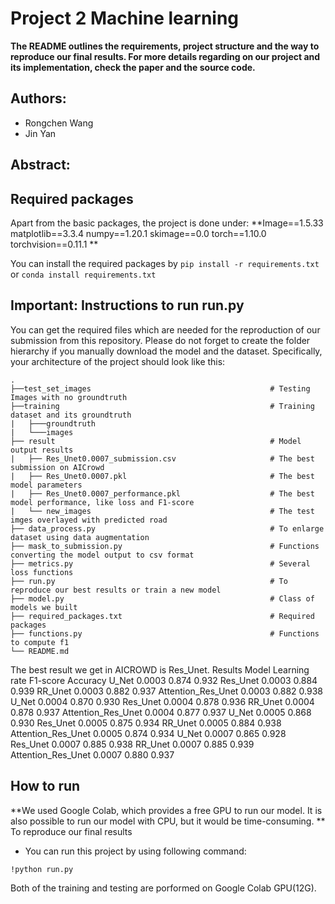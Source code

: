 # Project 2 Machine learning 

**The README outlines the requirements, project structure and the way to reproduce our final results. For more details regarding on our project and its implementation, check the paper and the source code.**

## Authors:
- Rongchen Wang
- Jin Yan


## Abstract:



## Required packages
Apart from the basic packages, the project is done under:
**Image==1.5.33
matplotlib==3.3.4
numpy==1.20.1
skimage==0.0
torch==1.10.0
torchvision==0.11.1
**

You can install the required packages by `pip install -r requirements.txt` or `conda install requirements.txt`
 
## Important: Instructions to run run.py
You can get the required files which are needed for the reproduction of our submission from this repository. Please do not forget to create the folder hierarchy if you manually download the model and the dataset. Specifically, your architecture of the project should look like this:

```
.
├──test_set_images                                        # Testing Images with no groundtruth
├──training                                               # Training dataset and its groundtruth
|   ├───groundtruth
|   └───images
├── result                		                          # Model output results
|   ├── Res_Unet0.0007_submission.csv                     # The best submission on AICrowd
|   ├── Res_Unet0.0007.pkl                                # The best model parameters
|   ├── Res_Unet0.0007_performance.pkl                    # The best model performance, like loss and F1-score
|   └── new_images                                        # The test imges overlayed with predicted road
├── data_process.py                                       # To enlarge dataset using data augmentation
├── mask_to_submission.py                                 # Functions converting the model output to csv format
├── metrics.py                                            # Several loss functions 
├── run.py                                                # To reproduce our best results or train a new model
├── model.py                                              # Class of models we built
├── required_packages.txt			                      # Required packages
├── functions.py			                              # Functions to compute f1
└── README.md
```
The best result we get in AICROWD is Res_Unet.
Results
Model      Learning rate     F1-score      Accuracy
U_Net      0.0003            0.874         0.932
Res_Unet   0.0003            0.884         0.939
RR_Unet    0.0003            0.882         0.937
Attention_Res_Unet 0.0003    0.882         0.938
U_Net      0.0004            0.870         0.930
Res_Unet   0.0004            0.878         0.936
RR_Unet    0.0004            0.878         0.937
Attention_Res_Unet  0.0004   0.877         0.937
U_Net      0.0005            0.868         0.930
Res_Unet   0.0005            0.875         0.934
RR_Unet    0.0005            0.884         0.938 
Attention_Res_Unet  0.0005    0.874	       0.934
U_Net      0.0007            0.865	       0.928
Res_Unet   0.0007            0.885	       0.938
RR_Unet    0.0007            0.885	       0.939 
Attention_Res_Unet  0.0007   0.880	       0.937
     
## How to run
**We used Google Colab, which provides a free GPU to run our model. It is also possible to run our model with CPU, but it would be time-consuming. **
To reproduce our final results
- You can run this project by using following command:
```
!python run.py
```
Both of the training and testing are porformed on Google Colab GPU(12G). 

